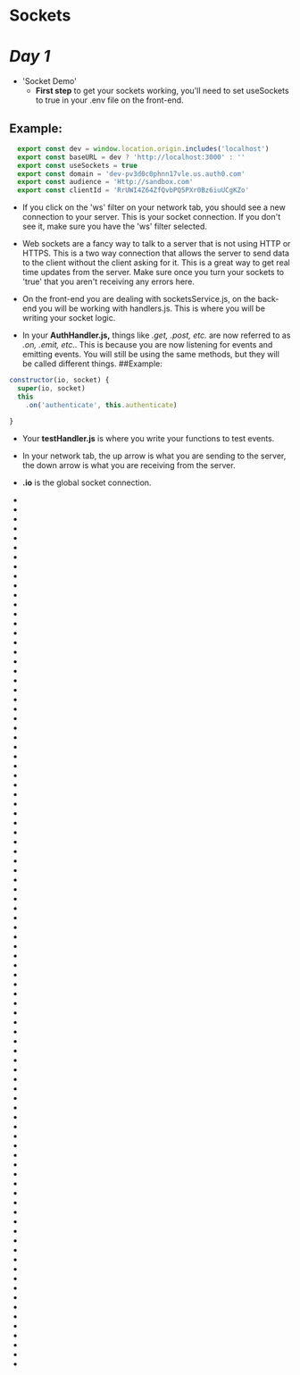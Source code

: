 # **Sockets**

# *Day 1*
* 'Socket Demo'
  + **First step** to get your sockets working, you'll need to set useSockets to true in your .env file on the front-end.

## Example:
```js
  export const dev = window.location.origin.includes('localhost')
  export const baseURL = dev ? 'http://localhost:3000' : ''
  export const useSockets = true
  export const domain = 'dev-pv3d0c0phnn17vle.us.auth0.com'
  export const audience = 'Http://sandbox.com'
  export const clientId = 'RrUWI4Z64ZfQvbPQ5PXr0Bz6iuUCgKZo'
```

  + If you click on the 'ws' filter on your network tab, you should see a new connection to your server. This is your socket connection. If you don't see it, make sure you have the 'ws' filter selected.

  + Web sockets are a fancy way to talk to a server that is not using HTTP or HTTPS. This is a two way connection that allows the server to send data to the client without the client asking for it. This is a great way to get real time updates from the server. Make sure once you turn your sockets to 'true' that you aren't receiving any errors here.

  + On the front-end you are dealing with socketsService.js, on the back-end you will be working with handlers.js. This is where you will be writing your socket logic.

  + In your **AuthHandler.js,** things like *.get, .post, etc.* are now referred to as *.on, .emit, etc.*. This is because you are now listening for events and emitting events. You will still be using the same methods, but they will be called different things.
  ##Example:
  ```js
  constructor(io, socket) {
    super(io, socket)
    this
      .on('authenticate', this.authenticate)

  }
  ```
  + Your **testHandler.js** is where you write your functions to test events.

  + In your network tab, the up arrow is what you are sending to the server, the down arrow is what you are receiving from the server.

  + **.io** is the global socket connection.

  + 
  + 
  + 
  + 
  + 
  + 
  + 
  + 
  + 
  + 
  + 
  + 
  + 
  + 
  + 
  + 
  + 
  + 
  + 
  + 
  + 
  + 
  + 
  + 
  + 
  + 
  + 
  + 
  + 
  + 
  + 
  + 
  + 
  + 
  + 
  + 
  + 
  + 
  + 
  + 
  + 
  + 
  + 
  + 
  + 
  + 
  + 
  + 
  + 
  + 
  + 
  + 
  + 
  + 
  + 
  + 
  + 
  + 
  + 
  + 
  + 
  + 
  + 
  + 
  + 
  + 
  + 
  + 
  + 
  + 
  + 
  + 
  + 
  + 
  + 
  + 
  + 
  + 
  + 
  + 
  + 
  + 
  + 
  + 
  + 
  + 
  + 
  + 
  + 
  + 
  + 
  + 